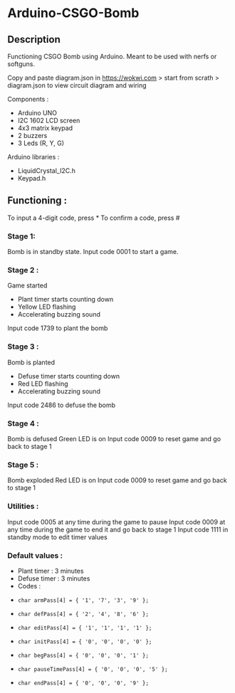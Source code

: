 # Arduino-CSGO-Bomb

## Description
Functioning CSGO Bomb using Arduino. Meant to be used with nerfs or softguns.

Copy and paste diagram.json in https://wokwi.com > start from scrath > diagram.json to view circuit diagram and wiring

Components : 
- Arduino UNO 
- I2C 1602 LCD screen
- 4x3 matrix keypad 
- 2 buzzers
- 3 Leds (R, Y, G)

Arduino libraries : 
- LiquidCrystal_I2C.h
- Keypad.h


## Functioning : 
To input a 4-digit code, press *
To confirm a code, press #

### Stage 1:
Bomb is in standby state. Input code 0001 to start a game. 

### Stage 2 : 
Game started
- Plant timer starts counting down
- Yellow LED flashing
- Accelerating buzzing sound

Input code 1739 to plant the bomb 

### Stage 3 : 
Bomb is planted
- Defuse timer starts counting down
- Red LED flashing
- Accelerating buzzing sound 

Input code 2486 to defuse the bomb

### Stage 4 : 
Bomb is defused
Green LED is on
Input code 0009 to reset game and go back to stage 1

### Stage 5 : 
Bomb exploded
Red LED is on
Input code 0009 to reset game and go back to stage 1

### Utilities : 
Input code 0005 at any time during the game to pause
Input code 0009 at any time during the game to end it and go back to stage 1
Input code 1111 in standby mode to edit timer values

### Default values : 
- Plant timer : 3 minutes
- Defuse timer : 3 minutes 
- Codes :
-     char armPass[4] = { '1', '7', '3', '9' };
-     char defPass[4] = { '2', '4', '8', '6' };
-     char editPass[4] = { '1', '1', '1', '1' };
-     char initPass[4] = { '0', '0', '0', '0' };
-     char begPass[4] = { '0', '0', '0', '1' };
-     char pauseTimePass[4] = { '0', '0', '0', '5' };
-     char endPass[4] = { '0', '0', '0', '9' };
